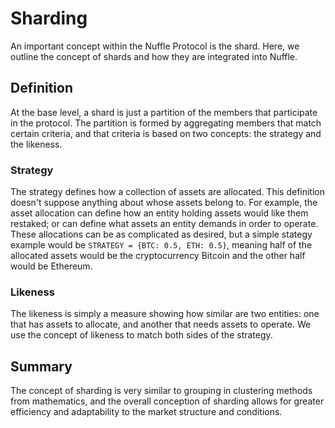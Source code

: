 # Sharding

An important concept within the Nuffle Protocol is the shard. Here, we outline the concept of shards and how they are integrated into Nuffle.

## Definition

At the base level, a shard is just a partition of the members that participate in the protocol. The partition is formed by aggregating members that match certain criteria, and that criteria is based on two concepts: the strategy and the likeness.

### Strategy

The strategy defines how a collection of assets are allocated. This definition doesn't suppose anything about whose assets belong to. For example, the asset allocation can define how an entity holding assets would like them restaked; or can define what assets an entity demands in order to operate. These allocations can be as complicated as desired, but a simple stategy example would be `STRATEGY = {BTC: 0.5, ETH: 0.5}`, meaning half of the allocated assets would be the cryptocurrency Bitcoin and the other half would be Ethereum.

### Likeness

The likeness is simply a measure showing how similar are two entities: one that has assets to allocate, and another that needs assets to operate. We use the concept of likeness to match both sides of the strategy. 

## Summary

The concept of sharding is very similar to grouping in clustering methods from mathematics, and the overall conception of sharding allows for greater efficiency and adaptability to the market structure and conditions.

